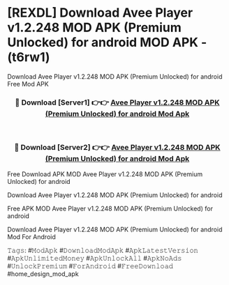 # [REXDL] Download Avee Player v1.2.248 MOD APK (Premium Unlocked) for android MOD APK - (t6rw1)
Download Avee Player v1.2.248 MOD APK (Premium Unlocked) for android Free Mod APK

<div align="center">
<h3>🔴 Download [Server1] 👉👉 <a href="https://apk-comot.site?title=Avee_Player_v1.2.248_MOD_APK_(Premium_Unlocked)_for_android">Avee Player v1.2.248 MOD APK (Premium Unlocked) for android Mod Apk</a></h3><br>

<h3>🔴 Download [Server2] 👉👉 <a href="https://apk-comot.site?title=Avee_Player_v1.2.248_MOD_APK_(Premium_Unlocked)_for_android">Avee Player v1.2.248 MOD APK (Premium Unlocked) for android Mod Apk</a></h3>
</div>


Free Download APK MOD Avee Player v1.2.248 MOD APK (Premium Unlocked) for android

Download Avee Player v1.2.248 MOD APK (Premium Unlocked) for android 

Free APK MOD Avee Player v1.2.248 MOD APK (Premium Unlocked) for android 

Download Avee Player v1.2.248 MOD APK (Premium Unlocked) for android Mod For Android

𝚃𝚊𝚐𝚜: #𝙼𝚘𝚍𝙰𝚙𝚔 #𝙳𝚘𝚠𝚗𝚕𝚘𝚊𝚍𝙼𝚘𝚍𝙰𝚙𝚔 #𝙰𝚙𝚔𝙻𝚊𝚝𝚎𝚜𝚝𝚅𝚎𝚛𝚜𝚒𝚘𝚗 #𝙰𝚙𝚔𝚄𝚗𝚕𝚒𝚖𝚒𝚝𝚎𝚍𝙼𝚘𝚗𝚎𝚢 #𝙰𝚙𝚔𝚄𝚗𝚕𝚘𝚌𝚔𝙰𝚕𝚕 #𝙰𝚙𝚔𝙽𝚘𝙰𝚍𝚜 #𝚄𝚗𝚕𝚘𝚌𝚔𝙿𝚛𝚎𝚖𝚒𝚞𝚖 #𝙵𝚘𝚛𝙰𝚗𝚍𝚛𝚘𝚒𝚍 #𝙵𝚛𝚎𝚎𝙳𝚘𝚠𝚗𝚕𝚘𝚊𝚍 #home_design_mod_apk